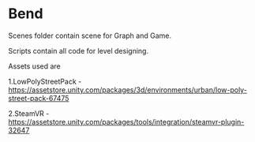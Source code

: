 # Bend
Scenes folder contain scene for Graph and Game.

Scripts contain all code for level designing.

Assets used are

1.LowPolyStreetPack -https://assetstore.unity.com/packages/3d/environments/urban/low-poly-street-pack-67475

2.SteamVR -https://assetstore.unity.com/packages/tools/integration/steamvr-plugin-32647
